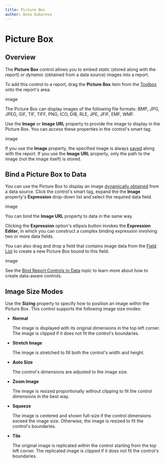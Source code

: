 ```yaml
---
title: Picture Box
author: Anna Gubareva
---
```

# Picture Box

## <a name="overview"></a>Overview
The **Picture Box** control allows you to embed _static_ (stored along with the report) or _dynamic_ (obtained from a data source) images into a report.

To add this control to a report, drag the **Picture Box** item from the [Toolbox](../../report-designer-tools/toolbox.md) onto the report's area.

image

The Picture Box can display images of the following file formats: BMP, JPG, JPEG, GIF, TIF, TIFF, PNG, ICO, DIB, RLE, JPE, JFIF, EMF, WMF.


Use the **Image** or **Image URL** property to provide the image to display in the Picture Box. You can access these properties in the control's smart tag.

image

If you use the **Image** property, the specified image is always [saved](../../save-reports.md) along with the report. If you use the **Image URL** property, only the path to the image (not the image itself) is stored. 

## Bind a Picture Box to Data
You can use the Picture Box to display an image [dynamically obtained](../../bind-to-data/bind-controls-to-data-expression-bindings.md) from a data source. Click the control's smart tag, expand the the **Image** property's **Expression** drop-down list and select the required data field.

image

You can bind the **Image URL** property to data in the same way. 

Clicking the **Expression** option's ellipsis button invokes the **Expression Editor**, in which you can construct a complex binding expression involving two or more data fields.

You can also drag and drop a field that contains image data from the [Field List](../../report-designer-tools/ui-panels/field-list.md) to create a new Picture Box bound to this field.

image

See the [Bind Report Controls to Data](../../bind-to-data/bind-controls-to-data-expression-bindings.md) topic to learn more about how to create data-aware controls.


## Image Size Modes

Use the **Sizing** property to specify how to position an image within the Picture Box. This control supports the following image size modes:

* **Normal**
    
    The image is displayed with its original dimensions in the top left corner. The image is clipped if it does not fit the control's boundaries. 

* **Stretch Image**

    The image is stretched to fill both the control's width and height.

* **Auto Size**

    The control's dimensions are adjusted to the image size.

* **Zoom Image**

    The image is resized proportionally without clipping to fit the control dimensions in the best way.

* **Squeeze**

    The image is centered and shown full-size if the control dimensions exceed the image size. Otherwise, the image is resized to fit the control's boundaries.

* **Tile**

    The original image is replicated within the control starting from the top left corner. The replicated image is clipped if it does not fit the control's boundaries.